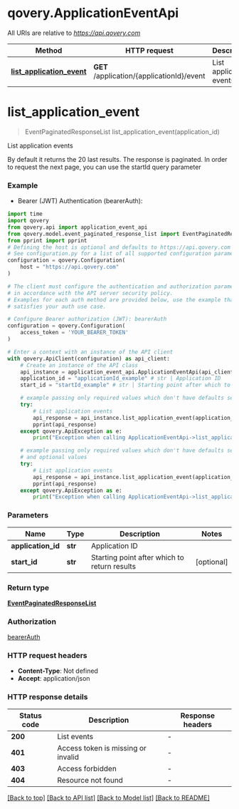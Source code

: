 # qovery.ApplicationEventApi

All URIs are relative to *https://api.qovery.com*

Method | HTTP request | Description
------------- | ------------- | -------------
[**list_application_event**](ApplicationEventApi.md#list_application_event) | **GET** /application/{applicationId}/event | List application events


# **list_application_event**
> EventPaginatedResponseList list_application_event(application_id)

List application events

By default it returns the 20 last results. The response is paginated. In order to request the next page, you can use the startId query parameter

### Example

* Bearer (JWT) Authentication (bearerAuth):

```python
import time
import qovery
from qovery.api import application_event_api
from qovery.model.event_paginated_response_list import EventPaginatedResponseList
from pprint import pprint
# Defining the host is optional and defaults to https://api.qovery.com
# See configuration.py for a list of all supported configuration parameters.
configuration = qovery.Configuration(
    host = "https://api.qovery.com"
)

# The client must configure the authentication and authorization parameters
# in accordance with the API server security policy.
# Examples for each auth method are provided below, use the example that
# satisfies your auth use case.

# Configure Bearer authorization (JWT): bearerAuth
configuration = qovery.Configuration(
    access_token = 'YOUR_BEARER_TOKEN'
)

# Enter a context with an instance of the API client
with qovery.ApiClient(configuration) as api_client:
    # Create an instance of the API class
    api_instance = application_event_api.ApplicationEventApi(api_client)
    application_id = "applicationId_example" # str | Application ID
    start_id = "startId_example" # str | Starting point after which to return results (optional)

    # example passing only required values which don't have defaults set
    try:
        # List application events
        api_response = api_instance.list_application_event(application_id)
        pprint(api_response)
    except qovery.ApiException as e:
        print("Exception when calling ApplicationEventApi->list_application_event: %s\n" % e)

    # example passing only required values which don't have defaults set
    # and optional values
    try:
        # List application events
        api_response = api_instance.list_application_event(application_id, start_id=start_id)
        pprint(api_response)
    except qovery.ApiException as e:
        print("Exception when calling ApplicationEventApi->list_application_event: %s\n" % e)
```


### Parameters

Name | Type | Description  | Notes
------------- | ------------- | ------------- | -------------
 **application_id** | **str**| Application ID |
 **start_id** | **str**| Starting point after which to return results | [optional]

### Return type

[**EventPaginatedResponseList**](EventPaginatedResponseList.md)

### Authorization

[bearerAuth](../README.md#bearerAuth)

### HTTP request headers

 - **Content-Type**: Not defined
 - **Accept**: application/json


### HTTP response details

| Status code | Description | Response headers |
|-------------|-------------|------------------|
**200** | List events |  -  |
**401** | Access token is missing or invalid |  -  |
**403** | Access forbidden |  -  |
**404** | Resource not found |  -  |

[[Back to top]](#) [[Back to API list]](../README.md#documentation-for-api-endpoints) [[Back to Model list]](../README.md#documentation-for-models) [[Back to README]](../README.md)

